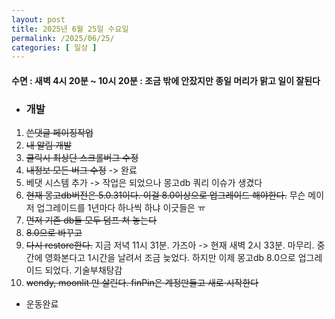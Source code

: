 ```yaml
---
layout: post
title: 2025년 6월 25일 수요일
permalink: /2025/06/25/
categories: [ 일상 ]
---
```

#### 수면 : 새벽 4시 20분 ~ 10시 20분 : 조금 밖에 안잤지만 종일 머리가 맑고 일이 잘된다
* ### 개발
1. ~~쓴댓글 페이징작업~~
2. ~~내 알림 개발~~
3. ~~클릭시 최상단 스크롤버그 수정~~
4. ~~내정보 모든 버그 수정~~ -> 완료
5. 베댓 시스템 추가 -> 작업은 되었으나 몽고db 쿼리 이슈가 생겼다
6. ~~현재 몽고db버전은 5.0.31이다. 이걸 8.0이상으로 업그레이드 해야한다.~~ 무슨 메이저 업그레이드를 1년마다 하나씩 하냐 이긋들은 ㅠ
7. ~~먼저 기존 db들 모두 덤프 쳐 놓는다~~
8. ~~8.0으로 바꾸고~~
9. ~~다시 restore한다.~~ 지금 저녁 11시 31분. 가즈아 -> 현재 새벽 2시 33분. 마무리. 중간에 영화본다고 1시간을 날려서 조금 늦었다. 하지만 이제 몽고db 8.0으로 업그레이드 되었다. 기술부채탕감
10. ~~wendy, moonlit 만 살린다. finPin은 계정만들고 새로 시작한다~~
* 운동완료